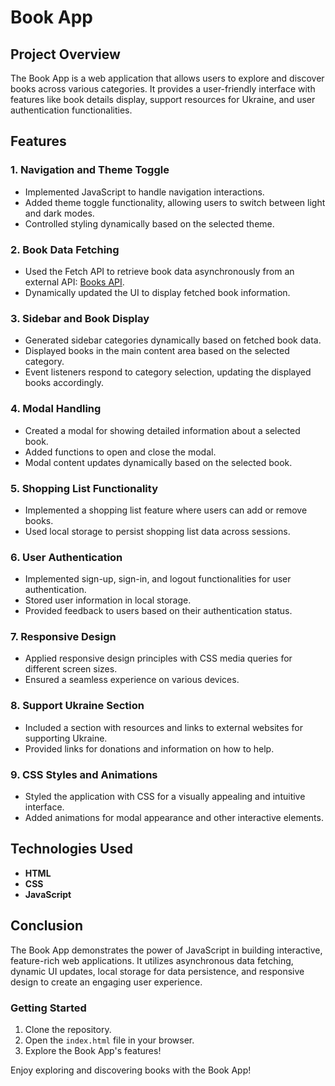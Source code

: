 # Book App

## Project Overview
The Book App is a web application that allows users to explore and discover books across various categories. It provides a user-friendly interface with features like book details display, support resources for Ukraine, and user authentication functionalities.

## Features

### 1. Navigation and Theme Toggle
- Implemented JavaScript to handle navigation interactions.
- Added theme toggle functionality, allowing users to switch between light and dark modes.
- Controlled styling dynamically based on the selected theme.

### 2. Book Data Fetching
- Used the Fetch API to retrieve book data asynchronously from an external API: [Books API](https://books-backend.p.goit.global/books/top-books).
- Dynamically updated the UI to display fetched book information.

### 3. Sidebar and Book Display
- Generated sidebar categories dynamically based on fetched book data.
- Displayed books in the main content area based on the selected category.
- Event listeners respond to category selection, updating the displayed books accordingly.

### 4. Modal Handling
- Created a modal for showing detailed information about a selected book.
- Added functions to open and close the modal.
- Modal content updates dynamically based on the selected book.

### 5. Shopping List Functionality
- Implemented a shopping list feature where users can add or remove books.
- Used local storage to persist shopping list data across sessions.

### 6. User Authentication
- Implemented sign-up, sign-in, and logout functionalities for user authentication.
- Stored user information in local storage.
- Provided feedback to users based on their authentication status.

### 7. Responsive Design
- Applied responsive design principles with CSS media queries for different screen sizes.
- Ensured a seamless experience on various devices.

### 8. Support Ukraine Section
- Included a section with resources and links to external websites for supporting Ukraine.
- Provided links for donations and information on how to help.

### 9. CSS Styles and Animations
- Styled the application with CSS for a visually appealing and intuitive interface.
- Added animations for modal appearance and other interactive elements.

## Technologies Used
- **HTML**
- **CSS**
- **JavaScript**

## Conclusion
The Book App demonstrates the power of JavaScript in building interactive, feature-rich web applications. It utilizes asynchronous data fetching, dynamic UI updates, local storage for data persistence, and responsive design to create an engaging user experience.



### Getting Started
1. Clone the repository.
2. Open the `index.html` file in your browser.
3. Explore the Book App's features!



Enjoy exploring and discovering books with the Book App!
